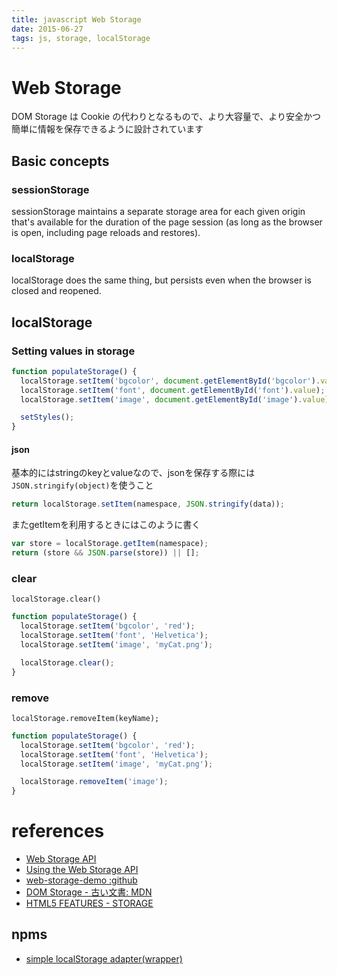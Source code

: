 ```yaml
---
title: javascript Web Storage
date: 2015-06-27
tags: js, storage, localStorage
---
```


Web Storage
==================

DOM Storage は Cookie の代わりとなるもので、より大容量で、より安全かつ簡単に情報を保存できるように設計されています

## Basic concepts

### sessionStorage

sessionStorage maintains a separate storage area for each given origin that's available for the duration of the page session (as long as the browser is open, including page reloads and restores).

### localStorage

localStorage does the same thing, but persists even when the browser is closed and reopened.


## localStorage

### Setting values in storage

```js
function populateStorage() {
  localStorage.setItem('bgcolor', document.getElementById('bgcolor').value);
  localStorage.setItem('font', document.getElementById('font').value);
  localStorage.setItem('image', document.getElementById('image').value);

  setStyles();
}
```

#### json

基本的にはstringのkeyとvalueなので、jsonを保存する際には`JSON.stringify(object)`を使うこと

```js
return localStorage.setItem(namespace, JSON.stringify(data));
```

またgetItemを利用するときにはこのように書く

```js
var store = localStorage.getItem(namespace);
return (store && JSON.parse(store)) || [];
```

### clear

`localStorage.clear()`

```js
function populateStorage() {
  localStorage.setItem('bgcolor', 'red');
  localStorage.setItem('font', 'Helvetica');
  localStorage.setItem('image', 'myCat.png');

  localStorage.clear();
}
```

### remove

`localStorage.removeItem(keyName);`
 
```js
function populateStorage() {
  localStorage.setItem('bgcolor', 'red');
  localStorage.setItem('font', 'Helvetica');
  localStorage.setItem('image', 'myCat.png');

  localStorage.removeItem('image');
}
```


# references
+ [Web Storage API](https://developer.mozilla.org/en-US/docs/Web/API/Web_Storage_API)
+ [Using the Web Storage API](https://developer.mozilla.org/en-US/docs/Web/API/Web_Storage_API/Using_the_Web_Storage_API)
+ [web-storage-demo :github](https://github.com/mdn/web-storage-demo)
+ [DOM Storage - 古い文書: MDN](https://developer.mozilla.org/ja/docs/DOM/Storage#Storage)
+ [HTML5 FEATURES - STORAGE](http://www.html5rocks.com/en/features/storage)

## npms

+ [simple localStorage adapter(wrapper)](https://github.com/suprMax/local-storage-adapter)
